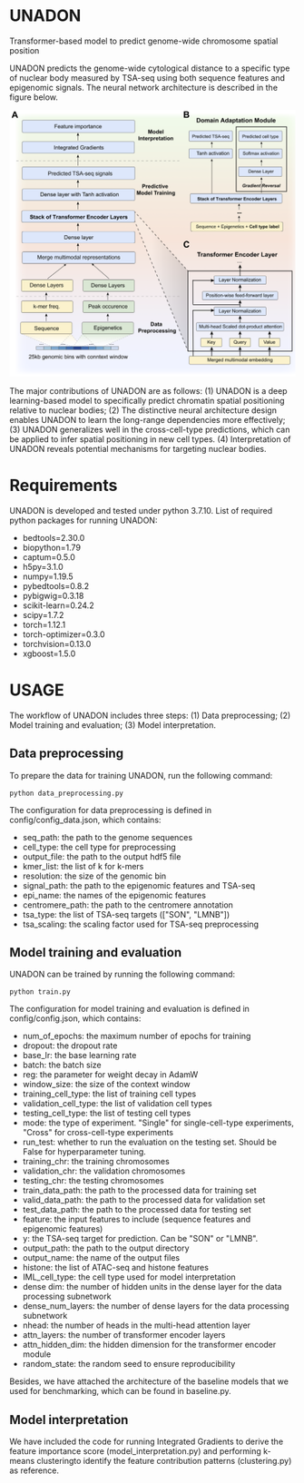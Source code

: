 ﻿# UNADON
Transformer-based model to predict genome-wide chromosome spatial position

UNADON predicts the genome-wide cytological distance to a specific type of nuclear body measured by TSA-seq using both sequence features and epigenomic signals. The neural network architecture is described in the figure below.

![The overall architecture of UNADON](https://github.com/ma-compbio/UNADON/blob/main/Figure%201%20.png)

The major contributions of UNADON are as follows:
(1) UNADON is a deep learning-based model to specifically predict chromatin spatial positioning relative to nuclear bodies;
(2) The distinctive neural architecture design enables UNADON to learn the long-range dependencies more effectively;
(3) UNADON generalizes well in the cross-cell-type predictions, which can be applied to infer spatial positioning in new cell types.
(4) Interpretation of UNADON reveals potential mechanisms for targeting nuclear bodies.

# Requirements
UNADON is developed and tested under python 3.7.10.
List of required python packages for running UNADON:

 - bedtools=2.30.0
 - biopython=1.79
 - captum=0.5.0
 - h5py=3.1.0
 - numpy=1.19.5
 - pybedtools=0.8.2
 - pybigwig=0.3.18
 - scikit-learn=0.24.2
 - scipy=1.7.2
 - torch=1.12.1
 - torch-optimizer=0.3.0
 - torchvision=0.13.0
 - xgboost=1.5.0


# USAGE

The workflow of UNADON includes three steps: (1) Data preprocessing; (2) Model training and evaluation; (3) Model interpretation.

## Data preprocessing

To prepare the data for training UNADON, run the following command:

    python data_preprocessing.py

The configuration for data preprocessing is defined in config/config_data.json, which contains:

 - seq_path: the path to the genome sequences 
 - cell_type: the cell type for preprocessing
 - output_file: the path to the output hdf5 file
 - kmer_list: the list of k for k-mers
 - resolution: the size of the genomic bin
 - signal_path: the path to the epigenomic features and TSA-seq
 - epi_name: the names of the epigenomic features
 - centromere_path: the path to the centromere annotation
 - tsa_type: the list of TSA-seq targets (["SON", "LMNB"])
 - tsa_scaling: the scaling factor used for TSA-seq preprocessing


## Model training and evaluation

UNADON can be trained by running the following command:

    python train.py

The configuration for model training and evaluation is defined in config/config.json, which contains:

 - num_of_epochs: the maximum number of epochs for training
 - dropout: the dropout rate
 - base_lr: the base learning rate
 - batch: the batch size
 - reg: the parameter for weight decay in AdamW
 - window_size: the size of the context window
 - training_cell_type: the list of training cell types
 - validation_cell_type: the list of validation cell types
 - testing_cell_type: the list of testing cell types
 - mode: the type of experiment. "Single" for single-cell-type experiments, "Cross" for cross-cell-type experiments
 - run_test: whether to run the evaluation on the testing set. Should be False for hyperparameter tuning.
 - training_chr: the training chromosomes
 - validation_chr: the validation chromosomes
 - testing_chr: the testing chromosomes
 - train_data_path: the path to the processed data for training set
 - valid_data_path: the path to the processed data for validation set
 - test_data_path: the path to the processed data for testing set
 - feature: the input features to include (sequence features and epigenomic features)
 - y: the TSA-seq target  for prediction. Can be "SON" or "LMNB".
 - output_path: the path to the output directory
 - output_name: the name of the output files
 - histone: the list of ATAC-seq and histone features 
 - IML_cell_type: the cell type used for model interpretation
 - dense dim: the number of hidden units in the dense layer for the data processing subnetwork
 - dense_num_layers: the number of dense layers for the data processing subnetwork
 - nhead: the number of heads in the multi-head attention layer
 - attn_layers: the number of transformer encoder layers
 - attn_hidden_dim: the hidden dimension for the transformer encoder module
 - random_state: the random seed to ensure reproducibility
        

Besides, we have attached the architecture of the baseline models that we used for benchmarking, which can be found in baseline.py.

## Model interpretation

We have included the code for running Integrated Gradients to derive the feature importance score (model_interpretation.py) and performing k-means clusteringto identify the feature contribution patterns  (clustering.py)  as reference. 

